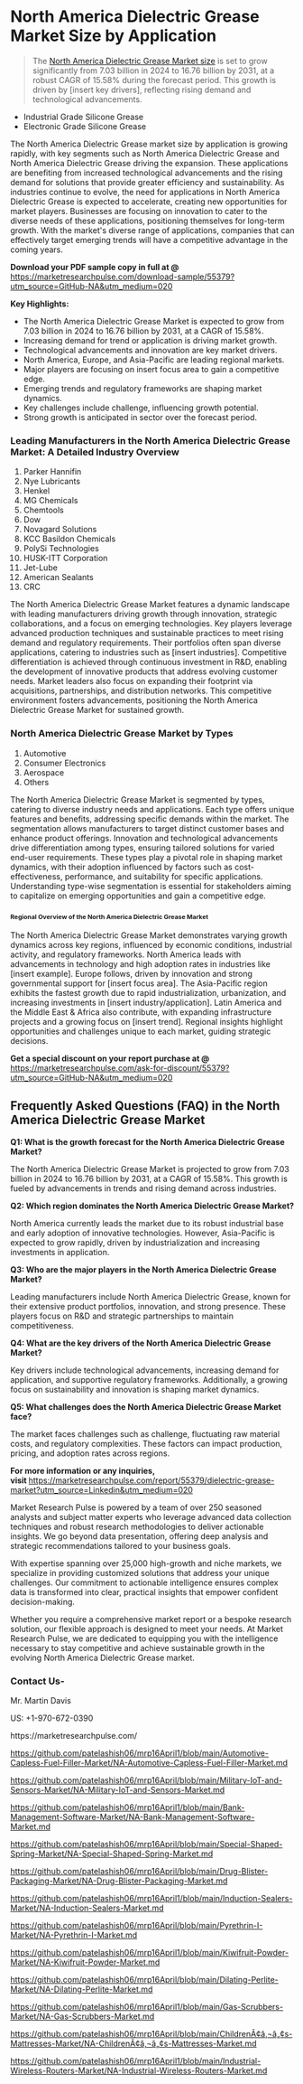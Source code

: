 <h1>North America Dielectric Grease Market&nbsp;Size by Application</h1><blockquote><p>The <a href="https://marketresearchpulse.com/download-sample/55379?utm_source=GitHub-NA&amp;utm_medium=020">North America Dielectric Grease Market size</a> is set to grow significantly from 7.03 billion in 2024 to 16.76 billion by 2031, at a robust CAGR of 15.58% during the forecast period. This growth is driven by [insert key drivers], reflecting rising demand and technological advancements.</p></blockquote><ul><li>Industrial Grade Silicone Grease<li> Electronic Grade Silicone Grease</li></ul><p>The North America Dielectric Grease market size by application is growing rapidly, with key segments such as North America Dielectric Grease and North America Dielectric Grease driving the expansion. These applications are benefiting from increased technological advancements and the rising demand for solutions that provide greater efficiency and sustainability. As industries continue to evolve, the need for applications in North America Dielectric Grease is expected to accelerate, creating new opportunities for market players. Businesses are focusing on innovation to cater to the diverse needs of these applications, positioning themselves for long-term growth. With the market's diverse range of applications, companies that can effectively target emerging trends will have a competitive advantage in the coming years.</p><p><strong>Download your PDF sample copy in full at @ </strong><a href="https://marketresearchpulse.com/download-sample/55379?utm_source=GitHub-NA&amp;utm_medium=020">https://marketresearchpulse.com/download-sample/55379?utm_source=GitHub-NA&amp;utm_medium=020</a></p><p><strong>Key Highlights: </strong></p><ul><li>The North America Dielectric Grease Market is expected to grow from 7.03 billion in 2024 to 16.76 billion by 2031, at a CAGR of 15.58%.</li><li>Increasing demand for trend or application is driving market growth.</li><li>Technological advancements and innovation are key market drivers.</li><li>North America, Europe, and Asia-Pacific are leading regional markets.</li><li>Major players are focusing on insert focus area to gain a competitive edge.</li><li>Emerging trends and regulatory frameworks are shaping market dynamics.</li><li>Key challenges include challenge, influencing growth potential.</li><li>Strong growth is anticipated in sector over the forecast period.</li></ul><h3>Leading Manufacturers in the North America Dielectric Grease Market: A Detailed Industry Overview</h3><ol><li>Parker Hannifin</li><li>Nye Lubricants</li><li>Henkel</li><li>MG Chemicals</li><li>Chemtools</li><li>Dow</li><li>Novagard Solutions</li><li>KCC Basildon Chemicals</li><li>PolySi Technologies</li><li>HUSK-ITT Corporation</li><li>Jet-Lube</li><li>American Sealants</li><li>CRC</li></ol><div class="flex max-w-full flex-col flex-grow"><div class="min-h-8 text-message flex w-full flex-col items-end gap-2 whitespace-normal break-words [.text-message+&amp;]:mt-5" dir="auto" data-message-author-role="assistant" data-message-id="fd8432e4-4910-450d-b182-61b7bfb0a01f" data-message-model-slug="gpt-4o"><div class="flex w-full flex-col gap-1 empty:hidden first:pt-[3px]"><div class="markdown prose w-full break-words dark:prose-invert light"><p>The North America Dielectric Grease Market features a dynamic landscape with leading manufacturers driving growth through innovation, strategic collaborations, and a focus on emerging technologies. Key players leverage advanced production techniques and sustainable practices to meet rising demand and regulatory requirements. Their portfolios often span diverse applications, catering to industries such as [insert industries]. Competitive differentiation is achieved through continuous investment in R&amp;D, enabling the development of innovative products that address evolving customer needs. Market leaders also focus on expanding their footprint via acquisitions, partnerships, and distribution networks. This competitive environment fosters advancements, positioning the North America Dielectric Grease Market for sustained growth.</p></div></div></div></div><h3>North America Dielectric Grease Market by Types</h3><ol><li>Automotive<li> Consumer Electronics<li> Aerospace<li> Others</li></ol><div class="flex max-w-full flex-col flex-grow"><div class="min-h-8 text-message flex w-full flex-col items-end gap-2 whitespace-normal break-words [.text-message+&amp;]:mt-5" dir="auto" data-message-author-role="assistant" data-message-id="084470be-0bb7-4664-bddf-5156b4f41249" data-message-model-slug="gpt-4o-mini"><div class="flex w-full flex-col gap-1 empty:hidden first:pt-[3px]"><div class="markdown prose w-full break-words dark:prose-invert light"><p>The North America Dielectric Grease Market is segmented by types, catering to diverse industry needs and applications. Each type offers unique features and benefits, addressing specific demands within the market. The segmentation allows manufacturers to target distinct customer bases and enhance product offerings. Innovation and technological advancements drive differentiation among types, ensuring tailored solutions for varied end-user requirements. These types play a pivotal role in shaping market dynamics, with their adoption influenced by factors such as cost-effectiveness, performance, and suitability for specific applications. Understanding type-wise segmentation is essential for stakeholders aiming to capitalize on emerging opportunities and gain a competitive edge.</p></div></div></div></div><h3><span style="font-size: 11px;">Regional Overview of the North America Dielectric Grease Market</span></h3><div class="flex max-w-full flex-col flex-grow"><div class="min-h-8 text-message flex w-full flex-col items-end gap-2 whitespace-normal break-words [.text-message+&amp;]:mt-5" dir="auto" data-message-author-role="assistant" data-message-id="e9038762-ce64-4e30-91c9-9bd413514231" data-message-model-slug="gpt-4o-mini"><div class="flex w-full flex-col gap-1 empty:hidden first:pt-[3px]"><div class="markdown prose w-full break-words dark:prose-invert light"><p>The North America Dielectric Grease Market demonstrates varying growth dynamics across key regions, influenced by economic conditions, industrial activity, and regulatory frameworks. North America leads with advancements in technology and high adoption rates in industries like [insert example]. Europe follows, driven by innovation and strong governmental support for [insert focus area]. The Asia-Pacific region exhibits the fastest growth due to rapid industrialization, urbanization, and increasing investments in [insert industry/application]. Latin America and the Middle East &amp; Africa also contribute, with expanding infrastructure projects and a growing focus on [insert trend]. Regional insights highlight opportunities and challenges unique to each market, guiding strategic decisions.</p></div></div></div></div><p><strong>Get a special discount on your report purchase at @ </strong><a href="https://marketresearchpulse.com/ask-for-discount/55379?utm_source=GitHub-NA&amp;utm_medium=020">https://marketresearchpulse.com/ask-for-discount/55379?utm_source=GitHub-NA&amp;utm_medium=020</a></p><h2>Frequently Asked Questions (FAQ) in the North America Dielectric Grease Market</h2><p><strong>Q1: What is the growth forecast for the North America Dielectric Grease Market?</strong></p><p>The North America Dielectric Grease Market is projected to grow from 7.03 billion in 2024 to 16.76 billion by 2031, at a CAGR of 15.58%. This growth is fueled by advancements in trends and rising demand across industries.</p><p><strong>Q2: Which region dominates the North America Dielectric Grease Market?</strong></p><p>North America currently leads the market due to its robust industrial base and early adoption of innovative technologies. However, Asia-Pacific is expected to grow rapidly, driven by industrialization and increasing investments in application.</p><p><strong>Q3: Who are the major players in the North America Dielectric Grease Market?</strong></p><p>Leading manufacturers include North America Dielectric Grease, known for their extensive product portfolios, innovation, and strong presence. These players focus on R&amp;D and strategic partnerships to maintain competitiveness.</p><p><strong>Q4: What are the key drivers of the North America Dielectric Grease Market?</strong></p><p>Key drivers include technological advancements, increasing demand for application, and supportive regulatory frameworks. Additionally, a growing focus on sustainability and innovation is shaping market dynamics.</p><p><strong>Q5: What challenges does the North America Dielectric Grease Market face?</strong></p><p>The market faces challenges such as challenge, fluctuating raw material costs, and regulatory complexities. These factors can impact production, pricing, and adoption rates across regions.</p><p><strong>For more information or any inquiries, visit&nbsp;</strong><a href="https://marketresearchpulse.com/report/55379/dielectric-grease-market?utm_source=Linkedin&utm_medium=020">https://marketresearchpulse.com/report/55379/dielectric-grease-market?utm_source=Linkedin&utm_medium=020</a></p><p>Market Research Pulse is powered by a team of over 250 seasoned analysts and subject matter experts who leverage advanced data collection techniques and robust research methodologies to deliver actionable insights. We go beyond data presentation, offering deep analysis and strategic recommendations tailored to your business goals.</p><p>With expertise spanning over 25,000 high-growth and niche markets, we specialize in providing customized solutions that address your unique challenges. Our commitment to actionable intelligence ensures complex data is transformed into clear, practical insights that empower confident decision-making.</p><p>Whether you require a comprehensive market report or a bespoke research solution, our flexible approach is designed to meet your needs. At Market Research Pulse, we are dedicated to equipping you with the intelligence necessary to stay competitive and achieve sustainable growth in the evolving North America Dielectric Grease market.</p><h3><strong>Contact Us-</strong></h3><p>Mr. Martin Davis</p><p>US: +1-970-672-0390</p><p>https://marketresearchpulse.com/</p><p><a href="https://github.com/patelashish06/mrp16April1/blob/main/Automotive-Capless-Fuel-Filler-Market/NA-Automotive-Capless-Fuel-Filler-Market.md">https://github.com/patelashish06/mrp16April1/blob/main/Automotive-Capless-Fuel-Filler-Market/NA-Automotive-Capless-Fuel-Filler-Market.md</a></p><p><a href="https://github.com/patelashish06/mrp16April/blob/main/Military-IoT-and-Sensors-Market/NA-Military-IoT-and-Sensors-Market.md">https://github.com/patelashish06/mrp16April/blob/main/Military-IoT-and-Sensors-Market/NA-Military-IoT-and-Sensors-Market.md</a></p><p><a href="https://github.com/patelashish06/mrp16April1/blob/main/Bank-Management-Software-Market/NA-Bank-Management-Software-Market.md">https://github.com/patelashish06/mrp16April1/blob/main/Bank-Management-Software-Market/NA-Bank-Management-Software-Market.md</a></p><p><a href="https://github.com/patelashish06/mrp16April/blob/main/Special-Shaped-Spring-Market/NA-Special-Shaped-Spring-Market.md">https://github.com/patelashish06/mrp16April/blob/main/Special-Shaped-Spring-Market/NA-Special-Shaped-Spring-Market.md</a></p><p><a href="https://github.com/patelashish06/mrp16April/blob/main/Drug-Blister-Packaging-Market/NA-Drug-Blister-Packaging-Market.md">https://github.com/patelashish06/mrp16April/blob/main/Drug-Blister-Packaging-Market/NA-Drug-Blister-Packaging-Market.md</a></p><p><a href="https://github.com/patelashish06/mrp16April1/blob/main/Induction-Sealers-Market/NA-Induction-Sealers-Market.md">https://github.com/patelashish06/mrp16April1/blob/main/Induction-Sealers-Market/NA-Induction-Sealers-Market.md</a></p><p><a href="https://github.com/patelashish06/mrp16April/blob/main/Pyrethrin-I-Market/NA-Pyrethrin-I-Market.md">https://github.com/patelashish06/mrp16April/blob/main/Pyrethrin-I-Market/NA-Pyrethrin-I-Market.md</a></p><p><a href="https://github.com/patelashish06/mrp16April1/blob/main/Kiwifruit-Powder-Market/NA-Kiwifruit-Powder-Market.md">https://github.com/patelashish06/mrp16April1/blob/main/Kiwifruit-Powder-Market/NA-Kiwifruit-Powder-Market.md</a></p><p><a href="https://github.com/patelashish06/mrp16April/blob/main/Dilating-Perlite-Market/NA-Dilating-Perlite-Market.md">https://github.com/patelashish06/mrp16April/blob/main/Dilating-Perlite-Market/NA-Dilating-Perlite-Market.md</a></p><p><a href="https://github.com/patelashish06/mrp16April1/blob/main/Gas-Scrubbers-Market/NA-Gas-Scrubbers-Market.md">https://github.com/patelashish06/mrp16April1/blob/main/Gas-Scrubbers-Market/NA-Gas-Scrubbers-Market.md</a></p><p><a href="https://github.com/patelashish06/mrp16April/blob/main/ChildrenÃ¢â‚¬â„¢s-Mattresses-Market/NA-ChildrenÃ¢â‚¬â„¢s-Mattresses-Market.md">https://github.com/patelashish06/mrp16April/blob/main/ChildrenÃ¢â‚¬â„¢s-Mattresses-Market/NA-ChildrenÃ¢â‚¬â„¢s-Mattresses-Market.md</a></p><p><a href="https://github.com/patelashish06/mrp16April1/blob/main/Industrial-Wireless-Routers-Market/NA-Industrial-Wireless-Routers-Market.md">https://github.com/patelashish06/mrp16April1/blob/main/Industrial-Wireless-Routers-Market/NA-Industrial-Wireless-Routers-Market.md</a></p>